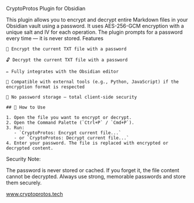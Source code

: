 CryptoProtos Plugin for Obsidian

This plugin allows you to encrypt and decrypt entire Markdown files in your Obsidian vault using a password.
It uses AES-256-GCM encryption with a unique salt and IV for each operation.
The plugin prompts for a password every time — it is never stored.
Features

    🔐 Encrypt the current TXT file with a password

    🔓 Decrypt the current TXT file with a password

    ✏️ Fully integrates with the Obsidian editor

    🔄 Compatible with external tools (e.g., Python, JavaScript) if the encryption format is respected

    🚫 No password storage — total client-side security

    ## 🚀 How to Use

    1. Open the file you want to encrypt or decrypt.
    2. Open the Command Palette (`Ctrl+P` / `Cmd+P`).
    3. Run:
       - `CryptoProtos: Encrypt current file...`
       - or `CryptoProtos: Decrypt current file...`
    4. Enter your password. The file is replaced with encrypted or decrypted content.

Security Note:

The password is never stored or cached. If you forget it, the file content cannot be decrypted.
Always use strong, memorable passwords and store them securely.

www.cryptoprotos.tech
